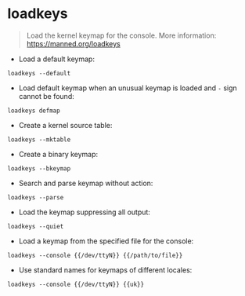 # loadkeys

> Load the kernel keymap for the console.
> More information: <https://manned.org/loadkeys>

- Load a default keymap:

`loadkeys --default`

- Load default keymap when an unusual keymap is loaded and `-` sign cannot be found:

`loadkeys defmap`

- Create a kernel source table:

`loadkeys --mktable`

- Create a binary keymap:

`loadkeys --bkeymap`

- Search and parse keymap without action:

`loadkeys --parse`

- Load the keymap suppressing all output:

`loadkeys --quiet`

- Load a keymap from the specified file for the console:

`loadkeys --console {{/dev/ttyN}} {{/path/to/file}}`

- Use standard names for keymaps of different locales:

`loadkeys --console {{/dev/ttyN}} {{uk}}`
